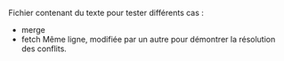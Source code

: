 Fichier contenant du texte pour tester différents cas :
 - merge
 - fetch
Même ligne, modifiée par un autre pour démontrer la résolution des conflits.
